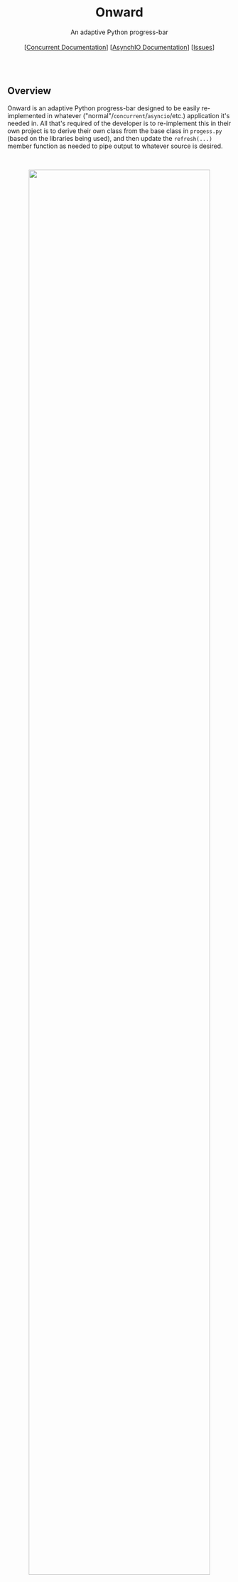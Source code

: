 <h1 align="center">Onward</h1> 
  <p align="center">
    An adaptive Python progress-bar
    <br/><br/>
    [<a href="https://docs.python.org/3/library/concurrency.html">Concurrent Documentation</a>]
    [<a href="https://docs.python.org/3/library/asyncio.html">AsynchIO Documentation</a>]
    [<a href="https://github.com/Haskili/Onward/issues">Issues</a>]
  </p>
</p>
<br></br>

## Overview

Onward is an adaptive Python progress-bar designed to be easily re-implemented in whatever ("normal"/`concurrent`/`asyncio`/etc.) application it's needed in. All that's required of the developer is to re-implement this in their own project is to derive their own class from the base class in `progess.py` (based on the libraries being used), and then update the `refresh(...)` member function as needed to pipe output to whatever source is desired. 

<br>
<p align="center"><img src = "https://i.imgur.com/ELo4Jf0.gif" alt ="" width="90%"></p>
<br>

Shown above is an example in the `progress_stdout.py` file, where the standard output is used as the chosen output device for the progress bar, with both `concurrent` and `asyncio` examples provided. To verify, please use the provided file `run_tests.py` with the argument(s) `-c` and `-a` for testing methods using the `concurrent` and `asyncio` libraries respectively.
<br></br>

## Requirements

<img src = "https://encrypted-tbn0.gstatic.com/images?q=tbn:ANd9GcRLgwjF2JFQ-jvZn53x4bIhemYv7dLQKROIVg&usqp=CAU" alt ="" width="20%" height="20%">

The only external dependency is NumPy, which is utilized in multiple parts of `progress.py`, making it a hard requirement for the code.
